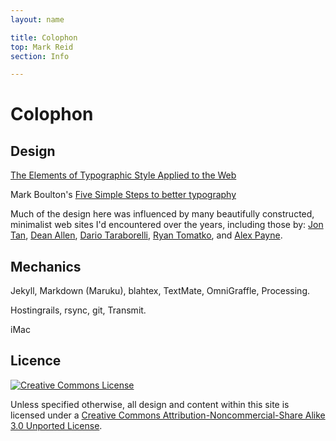 ```yaml
---
layout: name

title: Colophon
top: Mark Reid
section: Info

---
```


Colophon
========


Design
------

[The Elements of Typographic Style Applied to the Web][ets]

Mark Boulton's [Five Simple Steps to better typography][fss]

Much of the design here was influenced by many beautifully constructed, 
minimalist web sites I'd encountered over the years, including those by: 
[Jon Tan][jt], [Dean Allen][textism], [Dario Taraborelli][dt], [Ryan Tomatko][rt], and [Alex Payne][al3x].

[dt]: http://nitens.org/taraborelli/colophon
[rt]: http://tomayko.com/
[al3x]: http://al3x.net/about.html
[jt]: http://jontangerine.com/

[ets]: http://www.webtypography.net/
[fss]: http://www.markboulton.co.uk/articles/detail/five_simple_steps_to_better_typography/
[textism]: http://textism.com/

Mechanics
---------

Jekyll, Markdown (Maruku), blahtex, TextMate, OmniGraffle, Processing.

Hostingrails, rsync, git, Transmit.

iMac

Licence
-------

<a rel="license" class="left inset" href="http://creativecommons.org/licenses/by-nc-sa/3.0/">
	<img alt="Creative Commons License" style="border-width:0" src="http://i.creativecommons.org/l/by-nc-sa/3.0/88x31.png" />
</a>     

Unless specified otherwise, all design and content within this site is 
licensed under a <a rel="license" href="http://creativecommons.org/licenses/by-nc-sa/3.0/">Creative Commons Attribution-Noncommercial-Share Alike 3.0 Unported License</a>.
